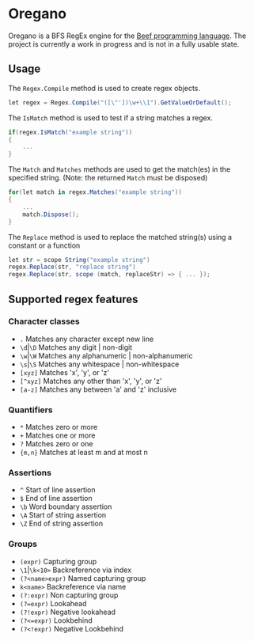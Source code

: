# Oregano
Oregano is a BFS RegEx engine for the [Beef programming language](https://github.com/beefytech/Beef). The project is currently a work in progress and is not in a fully usable state.

## Usage

The `Regex.Compile` method is used to create regex objects.
```csharp
let regex = Regex.Compile("([\"'])\w+\\1").GetValueOrDefault();
```
The `IsMatch` method is used to test if a string matches a regex.
```csharp
if(regex.IsMatch("example string"))
{
    ...
}
```
The `Match` and `Matches` methods are used to get the match(es) in the specified string. (Note: the returned `Match` must be disposed)
```csharp
for(let match in regex.Matches("example string"))
{
    ...
    match.Dispose();
}
```
The `Replace` method is used to replace the matched string(s) using a constant or a function
```csharp
let str = scope String("example string")
regex.Replace(str, "replace string")
regex.Replace(str, scope (match, replaceStr) => { ... });
```

## Supported regex features
### Character classes
- `.` Matches any character except new line
- `\d`|`\D` Matches any digit | non-digit
- `\w`|`\W` Matches any alphanumeric | non-alphanumeric
- `\s`|`\S` Matches any whitespace | non-whitespace
- `[xyz]` Matches 'x', 'y', or 'z'
- `[^xyz]` Matches any other than 'x', 'y', or 'z'
- `[a-z]` Matches any between 'a' and 'z' inclusive

### Quantifiers
- `*` Matches zero or more
- `+` Matches one or more
- `?` Matches zero or one
- `{m,n}` Matches at least m and at most n

### Assertions
- `^` Start of line assertion
- `$` End of line assertion
- `\b` Word boundary assertion
- `\A` Start of string assertion
- `\Z` End of string assertion

### Groups
- `(expr)` Capturing group
- `\1`|`\k<10>` Backreference via index
- `(?<name>expr)` Named capturing group
- `k<name>` Backreference via name
- `(?:expr)` Non capturing group
- `(?=expr)` Lookahead
- `(?!expr)` Negative lookahead
- `(?<=expr)` Lookbehind
- `(?<!expr)` Negative Lookbehind
